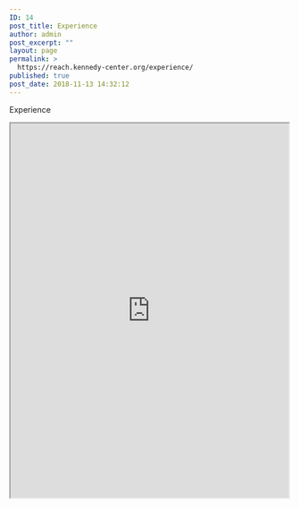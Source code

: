 ```yaml
---
ID: 14
post_title: Experience
author: admin
post_excerpt: ""
layout: page
permalink: >
  https://reach.kennedy-center.org/experience/
published: true
post_date: 2018-11-13 14:32:12
---
```

<!-- wp:paragraph -->
<p>Experience</p>
<!-- /wp:paragraph -->

<!-- wp:html -->
<iframe src="http://www.workzonecam.com/projects/kennedycenter/kennedycenter/workzonecam" width="99%" height="670px" style="overflow:hidden;">
  <p>Your browser does not support iframes.</p>
</iframe>

<!-- /wp:html -->